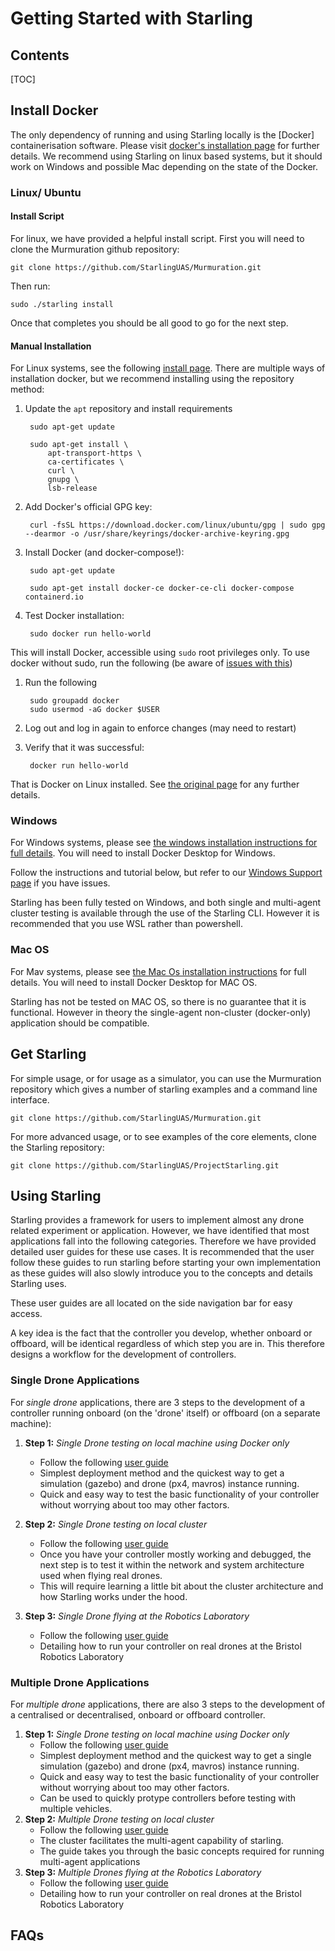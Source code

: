 # Getting Started with Starling

## Contents
[TOC]

## Install Docker

The only dependency of running and using Starling locally is the [Docker] containerisation software. Please visit [docker's installation page](https://docs.docker.com/get-docker/) for further details. We recommend using Starling on linux based systems, but it should work on Windows and possible Mac depending on the state of the Docker.

### Linux/ Ubuntu

#### Install Script
For linux, we have provided a helpful install script. First you will need to clone the Murmuration github repository:
```
git clone https://github.com/StarlingUAS/Murmuration.git
```

Then run:
```
sudo ./starling install
```

Once that completes you should be all good to go for the next step.

#### Manual Installation
For Linux systems, see the following [install page](https://docs.docker.com/engine/install/ubuntu/). There are multiple ways of installation docker, but we recommend installing using the repository method:

1. Update the `apt` repository and install requirements

        sudo apt-get update

        sudo apt-get install \
            apt-transport-https \
            ca-certificates \
            curl \
            gnupg \
            lsb-release

2. Add Docker's official GPG key:

        curl -fsSL https://download.docker.com/linux/ubuntu/gpg | sudo gpg --dearmor -o /usr/share/keyrings/docker-archive-keyring.gpg

3. Install Docker (and docker-compose!):

        sudo apt-get update

        sudo apt-get install docker-ce docker-ce-cli docker-compose containerd.io

4. Test Docker installation:

        sudo docker run hello-world

This will install Docker, accessible using `sudo` root privileges only. To use docker without sudo, run the following (be aware of [issues with this](https://docs.docker.com/engine/install/linux-postinstall/#manage-docker-as-a-non-root-user))

1. Run the following

        sudo groupadd docker
        sudo usermod -aG docker $USER

2. Log out and log in again to enforce changes (may need to restart)
3. Verify that it was successful:

        docker run hello-world

That is Docker on Linux installed. See [the original page](https://docs.docker.com/engine/install/ubuntu/) for any further details.

### Windows

For Windows systems, please see [the windows installation instructions for full details](https://docs.docker.com/docker-for-windows/install/). You will need to install Docker Desktop for Windows.

Follow the instructions and tutorial below, but refer to our [Windows Support page](windows-support.md) if you have issues.

Starling has been fully tested on Windows, and both single and multi-agent cluster testing is available through the use of the Starling CLI. However it is recommended that you use WSL rather than powershell.

### Mac OS

For Mav systems, please see [the Mac Os installation instructions](https://docs.docker.com/docker-for-mac/install/) for full details. You will need to install Docker Desktop for MAC OS.

Starling has not be tested on MAC OS, so there is no guarantee that it is functional. However in theory the single-agent non-cluster (docker-only) application should be compatible.

## Get Starling

For simple usage, or for usage as a simulator, you can use the Murmuration repository which gives a number of starling examples and a command line interface.

```
git clone https://github.com/StarlingUAS/Murmuration.git
```

For more advanced usage, or to see examples of the core elements, clone the Starling repository:
```
git clone https://github.com/StarlingUAS/ProjectStarling.git
```

## Using Starling

Starling provides a framework for users to implement almost any drone related experiment or application. However, we have identified that most applications fall into the following categories. Therefore we have provided detailed user guides for these use cases. It is recommended that the user follow these guides to run starling before starting your own implementation as these guides will also slowly introduce you to the concepts and details Starling uses.

These user guides are all located on the side navigation bar for easy access.

A key idea is the fact that the controller you develop, whether onboard or offboard, will be identical regardless of which step you are in. This therefore designs a workflow for the development of controllers.

### Single Drone Applications

For *single drone* applications, there are 3 steps to the development of a controller running onboard (on the 'drone' itself) or offboard (on a separate machine):

1. **Step 1:** *Single Drone testing on local machine using Docker only*

    - Follow the following [user guide](../single-drone-local-machine)
    - Simplest deployment method and the quickest way to get a simulation (gazebo) and drone (px4, mavros) instance running.
    - Quick and easy way to test the basic functionality of your controller without worrying about too may other factors.
2. **Step 2:** *Single Drone testing on local cluster*
    - Follow the following [user guide](../kube-single-drone-local-machine)
    - Once you have your controller mostly working and debugged, the next step is to test it within the network and system architecture used when flying real drones.
    - This will require learning a little bit about the cluster architecture and how Starling works under the hood.
3. **Step 3:** *Single Drone flying at the Robotics Laboratory*
    - Follow the following [user guide](../single-drone-drones)
    - Detailing how to run your controller on real drones at the Bristol Robotics Laboratory

### Multiple Drone Applications

For *multiple drone* applications, there are also 3 steps to the development of a centralised or decentralised, onboard or offboard controller.

1. **Step 1:** *Single Drone testing on local machine using Docker only*
    - Follow the following [user guide](../single-drone-local-machine)
    - Simplest deployment method and the quickest way to get a single simulation (gazebo) and drone (px4, mavros) instance running.
    - Quick and easy way to test the basic functionality of your controller without worrying about too may other factors.
    - Can be used to quickly protype controllers before testing with multiple vehicles.
2. **Step 2:** *Multiple Drone testing on local cluster*
    - Follow the following [user guide](multiple-drone-local-machine.md)
    - The cluster facilitates the multi-agent capability of starling.
    - The guide takes you through the basic concepts required for running multi-agent applications
3. **Step 3:** *Multiple Drones flying at the Robotics Laboratory*
    - Follow the following [user guide](../controllers/example_controller_python/Dockerfileguide/multiple-drone-drones)
    - Detailing how to run your controller on real drones at the Bristol Robotics Laboratory


## FAQs
